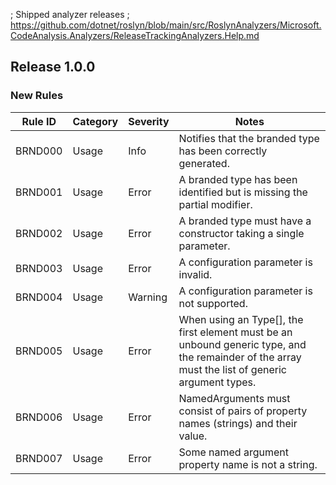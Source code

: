 ﻿; Shipped analyzer releases
; https://github.com/dotnet/roslyn/blob/main/src/RoslynAnalyzers/Microsoft.CodeAnalysis.Analyzers/ReleaseTrackingAnalyzers.Help.md

## Release 1.0.0

### New Rules

Rule ID | Category | Severity | Notes
--------|----------|----------|--------------------
BRND000 | Usage    | Info     | Notifies that the branded type has been correctly generated.
BRND001 | Usage    | Error    | A branded type has been identified but is missing the partial modifier.
BRND002 | Usage    | Error    | A branded type must have a constructor taking a single parameter.
BRND003 | Usage    | Error    | A configuration parameter is invalid.
BRND004 | Usage    | Warning  | A configuration parameter is not supported.
BRND005 | Usage    | Error    | When using an Type[], the first element must be an unbound generic type, and the remainder of the array must the list of generic argument types.
BRND006 | Usage    | Error    | NamedArguments must consist of pairs of property names (strings) and their value.
BRND007 | Usage    | Error    | Some named argument property name is not a string.
